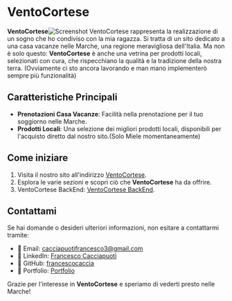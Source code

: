# VentoCortese

**VentoCortese**![Screenshot VentoCortese](https://github.com/francescocaccia/VentoCortese/assets/123968277/41ad8a0d-3959-4906-a44a-de109281c545)
 rappresenta la realizzazione di un sogno che ho condiviso con la mia ragazza. Si tratta di un sito dedicato a una casa vacanze nelle Marche, una regione meravigliosa dell'Italia. Ma non è solo questo: **VentoCortese** è anche una vetrina per prodotti locali, selezionati con cura, che rispecchiano la qualità e la tradizione della nostra terra.
(Ovviamente ci sto ancora lavorando e man mano implementerò sempre più funzionalità)
## Caratteristiche Principali

- **Prenotazioni Casa Vacanze**: Facilità nella prenotazione per il tuo soggiorno nelle Marche.
- **Prodotti Locali**: Una selezione dei migliori prodotti locali, disponibili per l'acquisto diretto dal nostro sito.(Solo Miele momentaneamente)

## Come iniziare

1. Visita il nostro sito all'indirizzo [VentoCortese](https://vento-cortese.vercel.app/).
2. Esplora le varie sezioni e scopri ciò che **VentoCortese** ha da offrire.
3. VentoCortese BackEnd: [VentoCortese BackEnd](https://github.com/francescocaccia/VentoCorteseBackEnd).

## Contattami

Se hai domande o desideri ulteriori informazioni, non esitare a contattarmi tramite:

- 📧 Email: [cacciapuotifrancesco3@gmail.com](mail:cacciapuotifrancesco3@gmail.com)
- 👥 LinkedIn: [Francesco Cacciapuoti](https://www.linkedin.com/in/francesco-cacciapuoti-45019718a/)
- 🐙 GitHub: [francescocaccia](https://github.com/francescocaccia)
- 📒 Portfolio: [Portfolio](https://portfolio-francesco-cacciapuoti.vercel.app/) 

Grazie per l'interesse in **VentoCortese** e speriamo di vederti presto nelle Marche!

